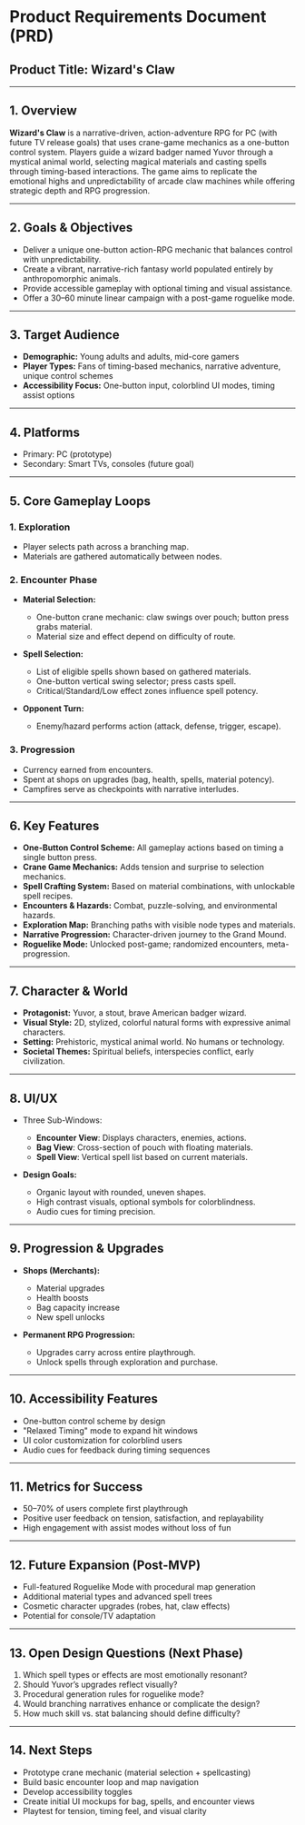 # Product Requirements Document (PRD)

## Product Title: Wizard's Claw

---

## 1. Overview
**Wizard's Claw** is a narrative-driven, action-adventure RPG for PC (with future TV release goals) that uses crane-game mechanics as a one-button control system. Players guide a wizard badger named Yuvor through a mystical animal world, selecting magical materials and casting spells through timing-based interactions. The game aims to replicate the emotional highs and unpredictability of arcade claw machines while offering strategic depth and RPG progression.

---

## 2. Goals & Objectives
- Deliver a unique one-button action-RPG mechanic that balances control with unpredictability.
- Create a vibrant, narrative-rich fantasy world populated entirely by anthropomorphic animals.
- Provide accessible gameplay with optional timing and visual assistance.
- Offer a 30–60 minute linear campaign with a post-game roguelike mode.

---

## 3. Target Audience
- **Demographic:** Young adults and adults, mid-core gamers
- **Player Types:** Fans of timing-based mechanics, narrative adventure, unique control schemes
- **Accessibility Focus:** One-button input, colorblind UI modes, timing assist options

---

## 4. Platforms
- Primary: PC (prototype)
- Secondary: Smart TVs, consoles (future goal)

---

## 5. Core Gameplay Loops
### 1. Exploration
- Player selects path across a branching map.
- Materials are gathered automatically between nodes.

### 2. Encounter Phase
- **Material Selection:**
  - One-button crane mechanic: claw swings over pouch; button press grabs material.
  - Material size and effect depend on difficulty of route.

- **Spell Selection:**
  - List of eligible spells shown based on gathered materials.
  - One-button vertical swing selector; press casts spell.
  - Critical/Standard/Low effect zones influence spell potency.

- **Opponent Turn:**
  - Enemy/hazard performs action (attack, defense, trigger, escape).

### 3. Progression
- Currency earned from encounters.
- Spent at shops on upgrades (bag, health, spells, material potency).
- Campfires serve as checkpoints with narrative interludes.

---

## 6. Key Features
- **One-Button Control Scheme:** All gameplay actions based on timing a single button press.
- **Crane Game Mechanics:** Adds tension and surprise to selection mechanics.
- **Spell Crafting System:** Based on material combinations, with unlockable spell recipes.
- **Encounters & Hazards:** Combat, puzzle-solving, and environmental hazards.
- **Exploration Map:** Branching paths with visible node types and materials.
- **Narrative Progression:** Character-driven journey to the Grand Mound.
- **Roguelike Mode:** Unlocked post-game; randomized encounters, meta-progression.

---

## 7. Character & World
- **Protagonist:** Yuvor, a stout, brave American badger wizard.
- **Visual Style:** 2D, stylized, colorful natural forms with expressive animal characters.
- **Setting:** Prehistoric, mystical animal world. No humans or technology.
- **Societal Themes:** Spiritual beliefs, interspecies conflict, early civilization.

---

## 8. UI/UX
- Three Sub-Windows:
  - **Encounter View**: Displays characters, enemies, actions.
  - **Bag View**: Cross-section of pouch with floating materials.
  - **Spell View**: Vertical spell list based on current materials.

- **Design Goals:**
  - Organic layout with rounded, uneven shapes.
  - High contrast visuals, optional symbols for colorblindness.
  - Audio cues for timing precision.

---

## 9. Progression & Upgrades
- **Shops (Merchants):**
  - Material upgrades
  - Health boosts
  - Bag capacity increase
  - New spell unlocks

- **Permanent RPG Progression:**
  - Upgrades carry across entire playthrough.
  - Unlock spells through exploration and purchase.

---

## 10. Accessibility Features
- One-button control scheme by design
- "Relaxed Timing" mode to expand hit windows
- UI color customization for colorblind users
- Audio cues for feedback during timing sequences

---

## 11. Metrics for Success
- 50–70% of users complete first playthrough
- Positive user feedback on tension, satisfaction, and replayability
- High engagement with assist modes without loss of fun

---

## 12. Future Expansion (Post-MVP)
- Full-featured Roguelike Mode with procedural map generation
- Additional material types and advanced spell trees
- Cosmetic character upgrades (robes, hat, claw effects)
- Potential for console/TV adaptation

---

## 13. Open Design Questions (Next Phase)
1. Which spell types or effects are most emotionally resonant?
2. Should Yuvor’s upgrades reflect visually?
3. Procedural generation rules for roguelike mode?
4. Would branching narratives enhance or complicate the design?
5. How much skill vs. stat balancing should define difficulty?

---

## 14. Next Steps
- Prototype crane mechanic (material selection + spellcasting)
- Build basic encounter loop and map navigation
- Develop accessibility toggles
- Create initial UI mockups for bag, spells, and encounter views
- Playtest for tension, timing feel, and visual clarity
